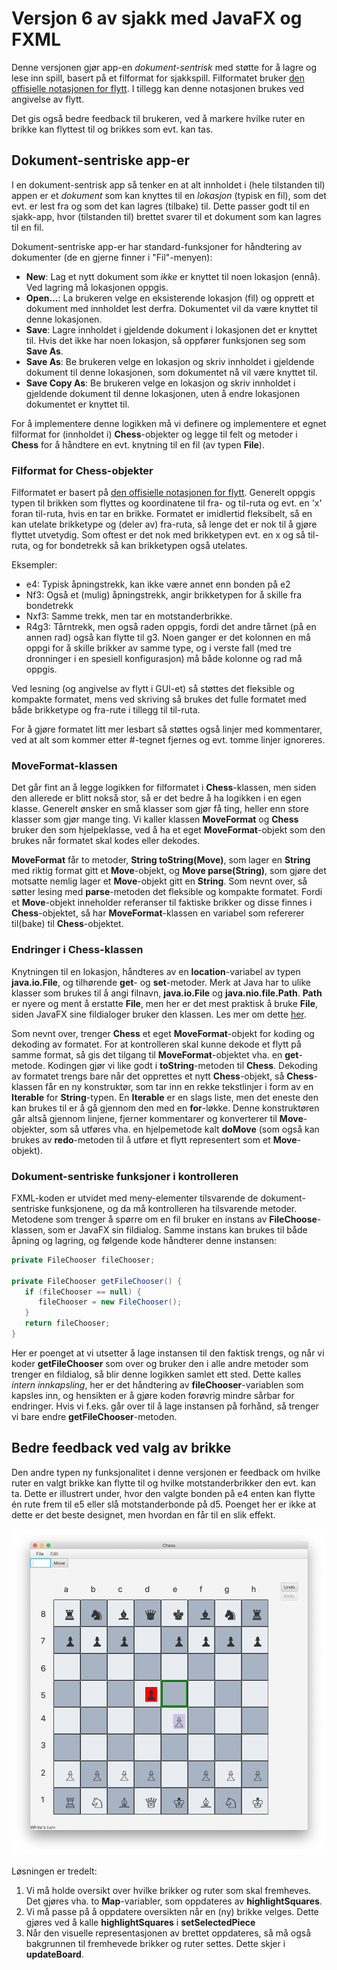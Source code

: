# Versjon 6 av sjakk med JavaFX og FXML

Denne versjonen gjør app-en *dokument-sentrisk* med støtte for å lagre og lese inn spill, basert på et filformat for sjakkspill. Filformatet bruker [den offisielle notasjonen for flytt](https://en.wikipedia.org/wiki/Algebraic_notation_%28chess%29). I tillegg kan denne notasjonen brukes ved angivelse av flytt.

Det gis også bedre feedback til brukeren, ved å markere hvilke ruter en brikke kan flyttest til og brikkes som evt. kan tas.

## Dokument-sentriske app-er

I en dokument-sentrisk app så tenker en at alt innholdet i (hele tilstanden til) appen er et *dokument* som kan knyttes til en *lokasjon* (typisk en fil), som det evt. er lest fra og som det kan lagres (tilbake) til. Dette passer godt til en sjakk-app, hvor (tilstanden til) brettet svarer til et dokument som kan lagres til en fil.

Dokument-sentriske app-er har standard-funksjoner for håndtering av dokumenter (de en gjerne finner i "Fil"-menyen):
- **New**: Lag et nytt dokument som *ikke* er knyttet til noen lokasjon (ennå). Ved lagring må lokasjonen oppgis.
- **Open...**: La brukeren velge en eksisterende lokasjon (fil) og opprett et dokument med innholdet lest derfra. Dokumentet vil da være knyttet til denne lokasjonen.
- **Save**: Lagre innholdet i gjeldende dokument i lokasjonen det er knyttet til. Hvis det ikke har noen lokasjon, så oppfører funksjonen seg som **Save As**.
- **Save As**: Be brukeren velge en lokasjon og skriv innholdet i gjeldende dokument til denne lokasjonen, som dokumentet nå vil være knyttet til.
- **Save Copy As**: Be brukeren velge en lokasjon og skriv innholdet i gjeldende dokument til denne lokasjonen, uten å endre lokasjonen dokumentet er knyttet til.

For å implementere denne logikken må vi definere og implementere et egnet filformat for (innholdet i) **Chess**-objekter og legge til felt og metoder i **Chess** for å håndtere en evt. knytning til en fil (av typen **File**).

### Filformat for Chess-objekter

Filformatet er basert på [den offisielle notasjonen for flytt](https://en.wikipedia.org/wiki/Algebraic_notation_%28chess%29). Generelt oppgis typen til brikken som flyttes og koordinatene til fra- og til-ruta og evt. en 'x' foran til-ruta, hvis en tar en brikke. Formatet er imidlertid fleksibelt, så en kan utelate brikketype og (deler av) fra-ruta, så lenge det er nok til å gjøre flyttet utvetydig. Som oftest er det nok med brikketypen evt. en x og så til-ruta, og for bondetrekk så kan brikketypen også utelates.

Eksempler:
- e4: Typisk åpningstrekk, kan ikke være annet enn bonden på e2
- Nf3: Også et (mulig) åpningstrekk, angir brikketypen for å skille fra bondetrekk
- Nxf3: Samme trekk, men tar en motstanderbrikke.
- R4g3: Tårntrekk, men også raden oppgis, fordi det andre tårnet (på en annen rad) også kan flytte til g3. Noen ganger er det kolonnen en må oppgi for å skille brikker av samme type, og i verste fall (med tre dronninger i en spesiell konfigurasjon) må både kolonne og rad må oppgis.

Ved lesning (og angivelse av flytt i GUI-et) så støttes det fleksible og kompakte formatet, mens ved skriving så brukes det fulle formatet med både brikketype og fra-rute i tillegg til til-ruta.

For å gjøre formatet litt mer lesbart så støttes også linjer med kommentarer, ved at alt som kommer etter #-tegnet fjernes og evt. tomme linjer ignoreres.

### MoveFormat-klassen

Det går fint an å legge logikken for filformatet i **Chess**-klassen, men siden den allerede er blitt nokså stor, så er det bedre å ha logikken i en egen klasse. Generelt ønsker en små klasser som gjør få ting, heller enn store klasser som gjør mange ting. Vi kaller klassen **MoveFormat** og **Chess** bruker den som hjelpeklasse, ved å ha et eget **MoveFormat**-objekt som den brukes når formatet skal kodes eller dekodes.

**MoveFormat** får to metoder, **String toString(Move)**, som lager en **String** med riktig format gitt et **Move**-objekt, og **Move parse(String)**, som gjøre det motsatte nemlig lager et **Move**-objekt gitt en **String**. Som nevnt over, så søtter lesing med **parse**-metoden det fleksible og kompakte formatet.
Fordi et **Move**-objekt inneholder referanser til faktiske brikker og disse finnes i **Chess**-objektet, så har **MoveFormat**-klassen en variabel som refererer til(bake) til **Chess**-objektet.

### Endringer i Chess-klassen

Knytningen til en lokasjon, håndteres av en **location**-variabel av typen **java.io.File**, og tilhørende **get**- og **set**-metoder. Merk at Java har to ulike klasser som brukes til å angi filnavn, **java.io.File** og **java.nio.file.Path**. **Path** er nyere og ment å erstatte **File**, men her er det mest praktisk å bruke **File**, siden JavaFX sine fildialoger bruker den klassen.
Les mer om dette [her](https://stackoverflow.com/questions/6903335/java-7-path-vs-file).

Som nevnt over, trenger **Chess** et eget **MoveFormat**-objekt for koding og dekoding av formatet. For at kontrolleren skal kunne dekode et flytt på samme format, så gis det tilgang til **MoveFormat**-objektet vha. en **get**-metode.
Kodingen gjør vi like godt i **toString**-metoden til **Chess**.
Dekoding av formatet trengs bare når det opprettes et nytt **Chess**-objekt, så **Chess**-klassen får en ny konstruktør, som tar inn en rekke tekstlinjer i form av en **Iterable** for **String**-typen. En **Iterable** er en slags liste, men det eneste den kan brukes til er å gå gjennom den med en **for**-løkke.
Denne konstruktøren går altså gjennom linjene, fjerner kommentarer og konverterer til **Move**-objekter, som så utføres vha. en hjelpemetode kalt **doMove** (som også kan brukes av **redo**-metoden til å utføre et flytt representert som et **Move**-objekt).

### Dokument-sentriske funksjoner i kontrolleren

FXML-koden er utvidet med meny-elementer tilsvarende de dokument-sentriske funksjonene, og da må kontrolleren ha tilsvarende metoder. Metodene som trenger å spørre om en fil bruker en instans av **FileChoose**-klassen, som er JavaFX sin fildialog. Samme instans kan brukes til både åpning og lagring, og følgende kode håndterer denne instansen:

```java
private FileChooser fileChooser;

private FileChooser getFileChooser() {
   if (fileChooser == null) {
      fileChooser = new FileChooser();
   }
   return fileChooser;
}
```
Her er poenget at vi utsetter å lage instansen til den faktisk trengs, og når vi koder **getFileChooser** som over og bruker den i alle andre metoder som trenger en fildialog, så blir denne logikken samlet ett sted. Dette kalles *intern innkapsling*, her er det håndtering av **fileChooser**-variablen som kapsles inn, og hensikten er å gjøre koden forøvrig mindre sårbar for endringer. Hvis vi f.eks. går over til å lage instansen på forhånd, så trenger vi bare endre **getFileChooser**-metoden.

## Bedre feedback ved valg av brikke

Den andre typen ny funksjonalitet i denne versjonen er feedback om hvilke ruter en valgt brikke kan flytte til og hvilke motstanderbrikker den evt. kan ta. Dette er illustrert under, hvor den valgte bonden på e4 enten kan flytte én rute frem til e5 eller slå motstanderbonde på d5. Poenget her er ikke at dette er det beste designet, men hvordan en får til en slik effekt.

<img title="Feedback om mulige flytt for brikke" src="Chess.png" width="600"/>

Løsningen er tredelt:
1. Vi må holde oversikt over hvilke brikker og ruter som skal fremheves. Det gjøres vha. to **Map**-variabler, som oppdateres av **highlightSquares**.
2. Vi må passe på å oppdatere oversikten når en (ny) brikke velges. Dette gjøres ved å kalle **highlightSquares** i **setSelectedPiece**
3. Når den visuelle representasjonen av brettet oppdateres, så må også bakgrunnen til fremhevede brikker og ruter settes. Dette skjer i **updateBoard**.
